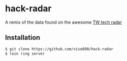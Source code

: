 # hack-radar
A remix of the data found on the awesome [TW tech radar](http://www.thoughtworks.com/radar)

## Installation
```bash
$ git clone https://github.com/vise890/hack-radar
$ lein ring server
```
